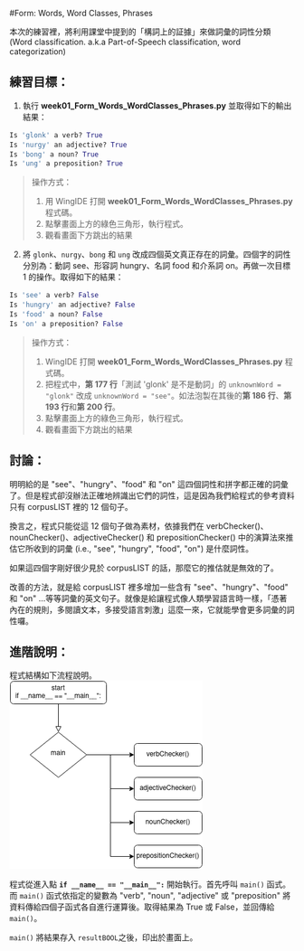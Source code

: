#Form: Words, Word Classes, Phrases

本次的練習裡，將利用課堂中提到的「構詞上的証據」來做詞彙的詞性分類 (Word classification. a.k.a Part-of-Speech classification, word categorization)

## 練習目標：

1. 執行 **week01_Form_Words_WordClasses_Phrases.py** 並取得如下的輸出結果：
```python
Is 'glonk' a verb? True
Is 'nurgy' an adjective? True
Is 'bong' a noun? True
Is 'ung' a preposition? True
```

>  操作方式：
> 1. 用 WingIDE 打開 **week01_Form_Words_WordClasses_Phrases.py** 程式碼。
> 2. 點擊畫面上方的綠色三角形，執行程式。
> 3. 觀看畫面下方跳出的結果

2. 將 `glonk`、`nurgy`、`bong` 和 `ung` 改成四個英文真正存在的詞彙。四個字的詞性分別為：動詞 see、形容詞 hungry、名詞 food 和介系詞 on。再做一次目標 1 的操作。取得如下的結果：
```python
Is 'see' a verb? False
Is 'hungry' an adjective? False
Is 'food' a noun? False
Is 'on' a preposition? False
```
> 操作方式：
> 1.  WingIDE 打開 **week01_Form_Words_WordClasses_Phrases.py** 程式碼。
> 2. 把程式中，**第 177 行**「測試 'glonk' 是不是動詞」的 `unknownWord = "glonk"` 改成 `unknownWord = "see"`。如法泡製在其後的**第 186 行**、**第 193 行**和**第 200 行**。
> 3. 點擊畫面上方的綠色三角形，執行程式。
> 4. 觀看畫面下方跳出的結果

## 討論：
明明給的是 "see"、"hungry"、"food" 和 "on" 這四個詞性和拼字都正確的詞彙了。但是程式卻沒辦法正確地辨識出它們的詞性，這是因為我們給程式的參考資料只有 corpusLIST 裡的 12 個句子。

換言之，程式只能從這 12 個句子做為素材，依據我們在 verbChecker()、nounChecker()、adjectiveChecker() 和 prepositionChecker() 中的演算法來推估它所收到的詞彙 (i.e., "see", "hungry", "food", "on") 是什麼詞性。

如果這四個字剛好很少見於 corpusLIST 的話，那麼它的推估就是無效的了。

改善的方法，就是給 corpusLIST 裡多增加一些含有 "see"、"hungry"、"food" 和 "on" …等等詞彙的英文句子。就像是給讓程式像人類學習語言時一樣，「憑著內在的規則，多閱讀文本，多接受語言刺激」這麼一來，它就能學會更多詞彙的詞性囉。

## 進階說明：
程式結構如下流程說明。  
![flowchart](https://github.com/Droidtown/NLP_TrainingLab/blob/main/Syntax101/week01/week01.drawio.png  "flowchart")

程式從進入點 **`if __name__ == "__main__":`** 開始執行。首先呼叫 `main()` 函式。而 `main()` 函式依指定的變數為 "verb", "noun", "adjective" 或 "preposition" 將資料傳給四個子函式各自進行運算後。取得結果為 True 或 False，並回傳給 `main()`。

`main()` 將結果存入 `resultBOOL`之後，印出於畫面上。